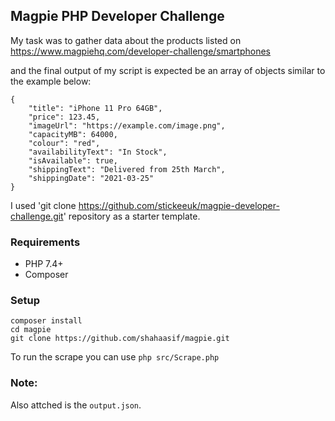 ## Magpie PHP Developer Challenge

My task was to gather data about the products listed on https://www.magpiehq.com/developer-challenge/smartphones

and the final output of my script is expected be an array of objects similar to the example below:

```
{
    "title": "iPhone 11 Pro 64GB",
    "price": 123.45,
    "imageUrl": "https://example.com/image.png",
    "capacityMB": 64000,
    "colour": "red",
    "availabilityText": "In Stock",
    "isAvailable": true,
    "shippingText": "Delivered from 25th March",
    "shippingDate": "2021-03-25"
}

```

I used 'git clone https://github.com/stickeeuk/magpie-developer-challenge.git' repository as a starter template.

### Requirements

- PHP 7.4+
- Composer

### Setup

```
composer install
cd magpie
git clone https://github.com/shahaasif/magpie.git
```

To run the scrape you can use `php src/Scrape.php`

### Note:

Also attched is the `output.json`.
